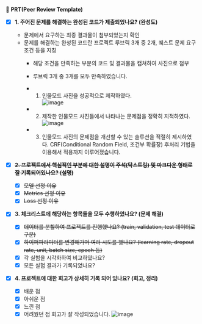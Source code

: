 🔑 **PRT(Peer Review Template)**

- [x]  **1. 주어진 문제를 해결하는 완성된 코드가 제출되었나요? (완성도)**
    - 문제에서 요구하는 최종 결과물이 첨부되었는지 확인
    - 문제를 해결하는 완성된 코드란 프로젝트 루브릭 3개 중 2개, 
    퀘스트 문제 요구조건 등을 지칭
        - 해당 조건을 만족하는 부분의 코드 및 결과물을 캡쳐하여 사진으로 첨부
        - 루브릭 3개 중 3개를 모두 만족하였습니다.
        - 1. 인물모드 사진을 성공적으로 제작하였다.	
             ![image](https://github.com/JAMES-JHPARK/aiffel/assets/44559468/78b068e2-7f80-4671-9e17-dab63512991a)
        - 2. 제작한 인물모드 사진들에서 나타나는 문제점을 정확히 지적하였다.
             ![image](https://github.com/JAMES-JHPARK/aiffel/assets/44559468/85aca961-de44-435d-90e3-9cbd4912a172)

        - 3. 인물모드 사진의 문제점을 개선할 수 있는 솔루션을 적절히 제시하였다. 
             CRF(Conditional Random Field, 조건부 확률장) 후처리 기법을 이용해서 적용까지 이루어졌습니다.

- [x]  ~~**2. 프로젝트에서 핵심적인 부분에 대한 설명이 주석(닥스트링) 및 마크다운 형태로 잘 기록되어있나요? (설명)**~~
    - [x]  ~~모델 선정 이유~~
    - [x]  ~~Metrics 선정 이유~~
    - [x]  ~~Loss 선정 이유~~

- [x]  **3. 체크리스트에 해당하는 항목들을 모두 수행하였나요? (문제 해결)**
    - [x]  ~~데이터를 분할하여 프로젝트를 진행했나요? (train, validation, test 데이터로 구분)~~
    - [x]  ~~하이퍼파라미터를 변경해가며 여러 시도를 했나요? (learning rate, dropout rate, unit, batch size, epoch 등)~~
    - [x]  각 실험을 시각화하여 비교하였나요?
    - [x]  모든 실험 결과가 기록되었나요?

- [x]  **4. 프로젝트에 대한 회고가 상세히 기록 되어 있나요? (회고, 정리)**
    - [x]  배운 점
    - [x]  아쉬운 점
    - [x]  느낀 점
    - [x]  어려웠던 점
      회고가 잘 작성되었습니다.
        ![image](https://github.com/JAMES-JHPARK/aiffel/assets/44559468/5c82e3a2-8da3-4942-9f78-d11128e872bf)
